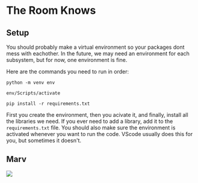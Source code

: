 # The Room Knows 

## Setup

You should probably make a virtual environment so your packages dont mess with eachother. In the future, we may need an environment for each subsystem, but for now, one environment is fine.

Here are the commands you need to run in order:

```shell
python -m venv env
```
```shell
env/Scripts/activate
```
```shell
pip install -r requirements.txt
```

First you create the environment, then you acivate it, and finally, install all the libraries we need. If you ever need to add a library, add it to the `requirements.txt` file. You should also make sure the environment is activated whenever you want to run the code. VScode usually does this for you, but sometimes it doesn't.

## Marv

<img src="https://bme.engineering.arizona.edu/sites/bme.engineering.arizona.edu/files/styles/az_medium/public/2024-08/Marvin-Slepian.png?itok=9t0cTLCf">